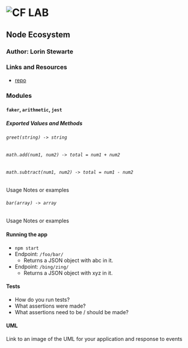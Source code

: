 ![CF](http://i.imgur.com/7v5ASc8.png) LAB
=================================================
## Node Ecosystem

### Author: Lorin Stewarte

### Links and Resources
* [repo](https://github.com/L-Stewart/lab01)

### Modules
#### `faker`, `arithmetic`, `jest`

##### Exported Values and Methods

###### `greet(string) -> string`
###### `math.add(num1, num2) -> total = num1 + num2`
###### `math.subtract(num1, num2) -> total = num1 - num2`

Usage Notes or examples

###### `bar(array) -> array`
Usage Notes or examples

#### Running the app
* `npm start`
* Endpoint: `/foo/bar/`
  * Returns a JSON object with abc in it.
* Endpoint: `/bing/zing/`
  * Returns a JSON object with xyz in it.

#### Tests
* How do you run tests?
* What assertions were made?
* What assertions need to be / should be made?

#### UML
Link to an image of the UML for your application and response to events
